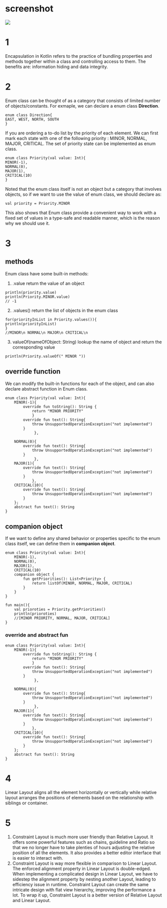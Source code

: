 # screenshot
![](https://hackmd.io/_uploads/Byr41QW92.png)

# 1
Encapsulation in Kotlin refers to the practice of bundling properties and methods together within a class and controlling access to them.
The benefits are: information hiding and data integrity.
# 2
Enum class can be thought of as a category that consists of limited number of objects/constants.
For exmaple, we can declare a enum class **Direction**.
```
enum class Direction{
EAST, WEST, NORTH, SOUTH
}
```
If you are ordering a to-do list by the priority of each element. We can first mark each state with one of the following priority : MINOR, NORMAL, MAJOR, CRITICAL. The set of priority state can be implemented as enum class.
```
enum class Priority(val value: Int){
MINOR(-1),
NORMAL(0),
MAJOR(1),
CRITICAL(10)
}
```
Noted that the enum class itself is not an object but a category that involves objects, so if we want to use the value of enum class, we should declare as:
```
val priority = Priority.MINOR
```
This also shows that Enum class provide a convenient way to work with a fixed set of values in a type-safe and readable manner, which is the reason why we should use it.
# 3
## methods
Enum class have some built-in methods:
1. .value
return the value of an object
```
println(priority.value)
println(Priority.MINOR.value)
// -1
```
2. .values()
return the list of objects in the enum class
```
for(priorityInList in Priority.values()){
println(priorityInList)
}
//MINOR\n NORMAL\n MAJOR\n CRITICAL\n
```
3. valueOf(nameOfObject: String)
lookup the name of object and return the corresponding value
```
println(Priority.valueOf(" MINOR "))
```
## override function
We can modify the built-in functions for each of the object, and can also declare abstract function in Enum class.
```
enum class Priority(val value: Int){
    MINOR(-1){
        override fun toString(): String {
            return "MINOR PRIORITY"
            }
        override fun text(): String{
            throw UnsupportedOperationException("not implemented")
        }
             },

    NORMAL(0){
        override fun text(): String{
            throw UnsupportedOperationException("not implemented")
        }
             },
    MAJOR(1){
        override fun text(): String{
            throw UnsupportedOperationException("not implemented")
        }
            },
    CRITICAL(10){
        override fun text(): String{
            throw UnsupportedOperationException("not implemented")
        }
    };
    abstract fun text(): String
}
```
## companion object
If we want to define any shared behavior or properties specific to the enum class itself, we can define them in **companion object**.
```
enum class Priority(val value: Int){
    MINOR(-1),
    NORMAL(0),
    MAJOR(1),
    CRITICAL(10)
    companion object {
        fun getPriorities(): List<Priority> {
            return listOf(MINOR, NORMAL, MAJOR, CRITICAL)
        }
    }
}

fun main(){
    val prioroties = Priority.getPriorities()
    println(prioroties)
    //[MINOR PRIORITY, NORMAL, MAJOR, CRITICAL]
}
```
### override and abstract fun
```
enum class Priority(val value: Int){
    MINOR(-1){
        override fun toString(): String {
            return "MINOR PRIORITY"
            }
        override fun text(): String{
            throw UnsupportedOperationException("not implemented")
        }
             },

    NORMAL(0){
        override fun text(): String{
            throw UnsupportedOperationException("not implemented")
        }
             },
    MAJOR(1){
        override fun text(): String{
            throw UnsupportedOperationException("not implemented")
        }
            },
    CRITICAL(10){
        override fun text(): String{
            throw UnsupportedOperationException("not implemented")
        }
    };
    abstract fun text(): String
}
```
# 4
Linear Layout aligns all the element horizontally or vertically while relative layout arranges the positions of elements based on the relationship with siblings or container.

# 5
1. Constraint Layout is much more user friendly than Relative Layout. It offers some powerful features such as chains, guideline and Ratio so that we no longer have to take plenties of hours adjusting the relative position of all the elements. It also provides a better editor interface that is easier to interact with.
2. Constraint Layout is way more flexible in comparison to Linear Layout. The enforced alignment property in Linear Layout is double-edged. When implementing a complicated design in Linear Layout, we have to sidestep the alignment property by nesting another Layout, leading to efficiency issue in runtime. Constraint Layout can create the same intricate design with flat view hierarchy, improving the performance a lot.
To wrap it up, Constraint Layout is a better version of Relative Layout and Linear Layout.